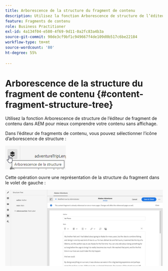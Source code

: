 ```yaml
---
title: Arborescence de la structure du fragment de contenu
description: Utilisez la fonction Arborescence de structure de l’éditeur de fragment de contenu dans AEM pour mieux comprendre votre contenu sans affichage.
feature: Fragments de contenu
role: Business Practitioner
exl-id: 4a134f04-e580-4f69-9d11-0a2fc83a4b3a
source-git-commit: 90de3cf9bf1c949667f4de109d0b517c6be22184
workflow-type: tm+mt
source-wordcount: '80'
ht-degree: 55%

---
```


# Arborescence de la structure du fragment de contenu {#content-fragment-structure-tree}

Utilisez la fonction Arborescence de structure de l’éditeur de fragment de contenu dans AEM pour mieux comprendre votre contenu sans affichage.

Dans l’éditeur de fragments de contenu, vous pouvez sélectionner l’icône d’arborescence de structure :

![Arborescence de la structure du fragment de contenu](assets/cfm-structuretree-01.png)

Cette opération ouvre une représentation de la structure du fragment dans le volet de gauche :

![Arborescence de la structure du fragment de contenu](assets/cfm-structuretree-02.png)
